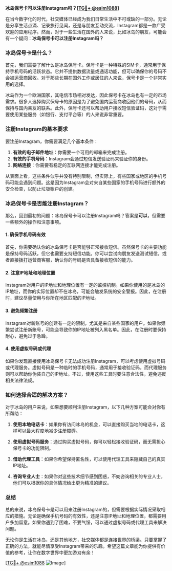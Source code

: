 **冰岛保号卡可以注册Instagram吗？[[TG💪+ @esim1088](https://t.me/s/esim1088)]**

在当今数字化的时代，社交媒体已经成为我们日常生活中不可或缺的一部分。无论是分享生活点滴、记录旅行见闻，还是与朋友互动交流，Instagram都是一款广受欢迎的应用程序。然而，对于一些生活在国外的人来说，比如冰岛的朋友，可能会有一个疑问：**冰岛保号卡可以注册Instagram吗？**

### 冰岛保号卡是什么？

首先，我们需要了解什么是冰岛保号卡。保号卡是一种特殊的SIM卡，通常用于保持手机号码的活跃状态。它并不提供数据流量或通话功能，但可以确保你的号码不会被运营商回收。对于那些长期在国外工作或居住的人来说，保号卡是一个非常实用的选择。

冰岛作为一个欧洲国家，其电信市场相对发达，因此保号卡在冰岛也有一定的市场需求。很多人选择购买保号卡的原因是为了避免国内运营商收回他们的号码，从而保持与国内亲友的联系。此外，保号卡还可以帮助用户接收短信验证码，这对于需要使用某些服务（如银行、支付平台等）的人来说非常重要。

### 注册Instagram的基本要求

要注册Instagram，你需要满足几个基本条件：

1. **有效的电子邮件地址**：你需要一个可用的邮箱来完成注册。
2. **有效的手机号码**：Instagram会通过短信发送验证码来验证你的身份。
3. **网络连接**：你需要有稳定的互联网连接才能完成注册。

从表面上看，这些条件似乎并没有特别限制，但实际上，有些国家或地区的手机号码可能会遇到问题。这是因为Instagram会对来自某些国家的手机号码进行额外的安全检查，以防止垃圾账户的创建。

### 冰岛保号卡是否能注册Instagram？

那么，回到最初的问题：冰岛保号卡可以注册Instagram吗？答案是**可以**，但需要一些额外的操作和注意事项。

#### 1. 确保手机号码有效

首先，你需要确认你的冰岛保号卡是否能够正常接收短信。虽然保号卡的主要功能是保持号码活跃，但它也需要支持短信功能。你可以尝试向朋友发送测试短信，或者直接拨打运营商客服，确认你的号码是否具备接收短信的能力。

#### 2. 注意IP地址和地理位置

Instagram对用户的IP地址和地理位置有一定的监控机制。如果你使用的是冰岛的IP地址，而你的实际位置却不在冰岛，可能会触发系统的安全警报。因此，在注册时，建议尽量使用与你所在地区匹配的IP地址。

#### 3. 避免频繁注册

Instagram对新账号的创建有一定的限制，尤其是来自某些国家的用户。如果你频繁尝试注册新账号，可能会导致你的IP地址被列入黑名单。因此，在注册时要保持耐心，避免过于急躁。

#### 4. 使用虚拟号码或代理

如果你发现直接使用冰岛保号卡无法成功注册Instagram，可以考虑使用虚拟号码或代理服务。虚拟号码是一种临时的手机号码，通常用于接收验证码，而代理服务则可以帮助你伪装自己的IP地址。不过，使用这些工具时要注意合法性，避免违反相关法律法规。

### 如何选择合适的解决方案？

对于冰岛的用户来说，如果想要顺利注册Instagram，以下几种方案可能会对你有所帮助：

1. **使用本地电话卡**：如果你有访问冰岛的机会，可以直接购买当地的电话卡，这样可以最大程度地减少注册障碍。
   
2. **使用虚拟号码服务**：通过购买虚拟号码，你可以轻松接收验证码，而无需担心保号卡的功能限制。

3. **借助代理工具**：如果你希望保持匿名性，可以使用代理工具来隐藏自己的真实IP地址。

4. **咨询专业人士**：如果你对这些技术细节感到困惑，不妨咨询相关的专业人士，他们可以根据你的具体情况给出更为精准的建议。

### 总结

总的来说，冰岛保号卡是可以用来注册Instagram的，但需要根据实际情况采取相应的措施。无论是确保手机号码的有效性，还是注意IP地址和地理位置，都需要用户多加留意。如果你遇到了困难，不要气馁，可以通过虚拟号码或代理工具来解决问题。

无论你是生活在冰岛，还是其他地方，社交媒体都是连接世界的桥梁。只要掌握了正确的方法，就能尽情享受Instagram带来的乐趣。希望这篇文章能为你提供有价值的参考，让你在数字世界中更加游刃有余！

[[TG💪+ @esim1088](https://t.me/s/esim1088) ![Image](https://i.postimg.cc/4NQfJmqS/Snipaste-2025-05-13-00-14-12.png)]